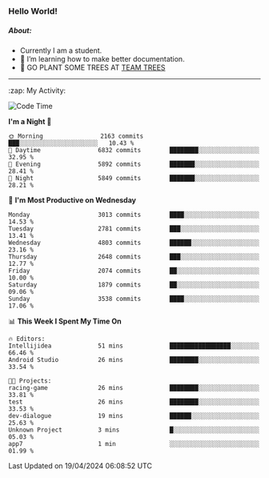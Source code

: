 ### Hello World!

##### About:
- Currently I am a student.
- 🌱 I’m learning how to make better documentation.
- 🌱 GO PLANT SOME TREES AT [TEAM TREES](https://teamtrees.org/)

---
  <summary>:zap: My Activity:</summary>
  
<!--START_SECTION:waka-->
![Code Time](http://img.shields.io/badge/Code%20Time-1%2C315%20hrs%2024%20mins-blue)

**I'm a Night 🦉** 

```text
🌞 Morning                2163 commits        ███░░░░░░░░░░░░░░░░░░░░░░   10.43 % 
🌆 Daytime                6832 commits        ████████░░░░░░░░░░░░░░░░░   32.95 % 
🌃 Evening                5892 commits        ███████░░░░░░░░░░░░░░░░░░   28.41 % 
🌙 Night                  5849 commits        ███████░░░░░░░░░░░░░░░░░░   28.21 % 
```
📅 **I'm Most Productive on Wednesday** 

```text
Monday                   3013 commits        ████░░░░░░░░░░░░░░░░░░░░░   14.53 % 
Tuesday                  2781 commits        ███░░░░░░░░░░░░░░░░░░░░░░   13.41 % 
Wednesday                4803 commits        ██████░░░░░░░░░░░░░░░░░░░   23.16 % 
Thursday                 2648 commits        ███░░░░░░░░░░░░░░░░░░░░░░   12.77 % 
Friday                   2074 commits        ██░░░░░░░░░░░░░░░░░░░░░░░   10.00 % 
Saturday                 1879 commits        ██░░░░░░░░░░░░░░░░░░░░░░░   09.06 % 
Sunday                   3538 commits        ████░░░░░░░░░░░░░░░░░░░░░   17.06 % 
```


📊 **This Week I Spent My Time On** 

```text
🔥 Editors: 
Intellijidea             51 mins             █████████████████░░░░░░░░   66.46 % 
Android Studio           26 mins             ████████░░░░░░░░░░░░░░░░░   33.54 % 

🐱‍💻 Projects: 
racing-game              26 mins             ████████░░░░░░░░░░░░░░░░░   33.81 % 
test                     26 mins             ████████░░░░░░░░░░░░░░░░░   33.53 % 
dev-dialogue             19 mins             ██████░░░░░░░░░░░░░░░░░░░   25.63 % 
Unknown Project          3 mins              █░░░░░░░░░░░░░░░░░░░░░░░░   05.03 % 
app7                     1 min               ░░░░░░░░░░░░░░░░░░░░░░░░░   01.99 % 
```


 Last Updated on 19/04/2024 06:08:52 UTC
<!--END_SECTION:waka-->
